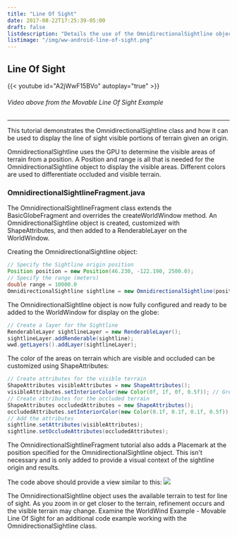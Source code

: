 ```yaml
---
title: "Line Of Sight"
date: 2017-08-22T17:25:39-05:00
draft: false
listdescription: "Details the use of the OmnidirectionalSightline object for displaying line of sight with terrain."
listimage: "/img/ww-android-line-of-sight.png"
---
```


## Line Of Sight

{{< youtube id="A2jWwF15BVo" autoplay="true" >}}
###### *Video above from the Movable Line Of Sight Example*
---

This tutorial demonstrates the OmnidirectionalSightline class and how it can be used to display the line of sight visible portions of terrain given an origin.

OmnidirectionalSightline uses the GPU to determine the visible areas of terrain from a position. A Position and range is all that is needed for the OmnidirectionalSightline object to display the visible areas. Different colors are used to differentiate occluded and visible terrain.

### OmnidirectionalSightlineFragment.java

The OmnidirectionalSightlineFragment class extends the BasicGlobeFragment and overrides the createWorldWindow method. An OmnidirectionalSightline object is created, customized with ShapeAttributes, and then added to a RenderableLayer on the WorldWindow.

Creating the OmnidirectionalSightline object:
```java
// Specify the Sightline origin position
Position position = new Position(46.230, -122.190, 2500.0);
// Specify the range (meters)
double range = 10000.0
OmnidirectionalSightline sightline = new OmnidirectionalSightline(position, range);
```

The OmnidirectionalSightline object is now fully configured and ready to be added to the WorldWindow for display on the globe:
```java
// Create a layer for the Sightline
RenderableLayer sightlineLayer = new RenderableLayer();
sightlineLayer.addRenderable(sightline);
wwd.getLayers().addLayer(sightlineLayer);

```

The color of the areas on terrain which are visible and occluded can be customized using ShapeAttributes:
```java
// Create attributes for the visible terrain
ShapeAttributes visibleAttributes = new ShapeAttributes();
visibleAttributes.setInteriorColor(new Color(0f, 1f, 0f, 0.5f)); // Green for visible
// Create attributes for the occluded terrain
ShapeAttributes occludedAttributes = new ShapeAttributes();
occludedAttributes.setInteriorColor(new Color(0.1f, 0.1f, 0.1f, 0.5f)); // Gray for occluded
// Add the attributes
sightline.setAttributes(visibleAttributes);
sightline.setOccludeAttributes(occludedAttributes);
```

The OmnidirectionalSightlineFragment tutorial also adds a Placemark at the position specified for the OmnidirectionalSightline object. This isn't necessary and is only added to provide a visual context of the sightline origin and results.

The code above should provide a view similar to this:
<img src="/img/ww-android-line-of-sight-extra.png" class="img-responsive center-block">

The OmnidirectionalSightline object uses the available terrain to test for line of sight. As you zoom in or get closer to the terrain, refinement occurs and the visible terrain may change. Examine the WorldWind Example - Movable Line Of Sight for an additional code example working with the OmnidirectionalSightline class.
